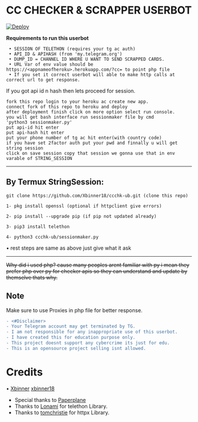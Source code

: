 # CC CHECKER & SCRAPPER USERBOT

[![Deploy](https://www.herokucdn.com/deploy/button.svg)](https://heroku.com/deploy?)


**Requirements to run this userbot**
```
 • SESSION OF TELETHON (requires your tg ac auth)
 • API_ID & APIHASH (from 'my.telegram.org')
 • DUMP_ID = CHANNEL ID WHERE U WANT TO SEND SCRAPPED CARDS.
 • URL Var of env value should be https://<appnameofheroku>.herokuapp.com/?cc= to point php file
 • If you set it correct userbot will able to make http calls at correct url to get response.
```
If you got api id n hash then lets proceed for session.
```
fork this repo login to your heroku ac create new app.
connect fork of this repo to heroku and deploy
after deployment finish click on more option select run console.
you will get bash interface run sessionmaker file by cmd
'python3 sessionmaker.py'
put api-id hit enter
put api-hash hit enter
put your phone number of tg ac hit enter(with country code)
if you have set 2factor auth put your pwd and finnally u will get string session
click on save session copy that session we gonna use that in env varable of STRING_SESSION
```
___
## By Termux StringSession:
```
git clone https://github.com/Xbinner18/ccchk-ub.git (clone this repo)

1- pkg install openssl (optional if httpclient give errors)

2- pip install --upgrade pip (if pip not updated already)

3- pip3 install telethon

4- python3 ccchk-ub/sessionmaker.py
```
• rest steps are same as above just give what it ask
___

~~Why did i used php? cause many peoples arent familiar with py i mean they prefer
php over py for checker apis so they can understand and update by themselve thats why.~~

## Note 
Make sure to use Proxies in php file for better response.


```diff
- <#Disclaimer>
- Your Telegram account may get terminated by TG.
- I am not responsible for any inappropriate use of this userbot.
- I have created this for education purpose only.
- This project doesnt support any cybercrime its just for edu.
- This is an opensource project selling isnt allowed.
```


# Credits
•
[Xbinner](https://telegram.dog/Xbinner) [xbinner18](https://github.com/xbinner18)
- Special thanks to [Paperplane](https://github.com/RaphielGang/Telegram-Paperplane)
- Thanks to [Lonami](https://github.com/Lonami) for telethon Library.
- Thanks to [tomchristie](https://github.com/tomchristie) for httpx Library.

